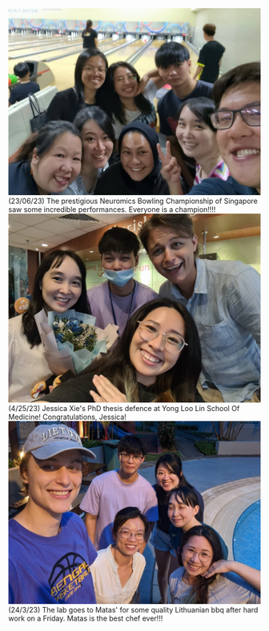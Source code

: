 <meta name="viewport" content="width=device-width, initial-scale=1.0">
<link href="https://cdn.jsdelivr.net/npm/bootstrap@5.0.0-beta3/dist/css/bootstrap.min.css" rel="stylesheet" integrity="sha384-eOJMYsd53ii+scO/bJGFsiCZc+5NDVN2yr8+0RDqr0Ql0h+rP48ckxlpbzKgwra6" crossorigin="anonymous">
<link rel="stylesheet" type="text/css" href="css/main.css">

<div class="responsive-container">
  <div class="responsive-image-container">
    <div class="image-box">
      <img src="resources/bowling_cropped.jpeg" alt="bowling.jpeg">
    </div>
    <figcaption>(23/06/23) The prestigious Neuromics Bowling Championship of Singapore saw some incredible performances. Everyone is a champion!!!!</figcaption>
  </div>
  <div class="responsive-image-container">
    <div class="image-box">
      <img src="resources/Jessicas_PhD.jpeg" alt="Jessicas_PhD.jpeg">
    </div>
    <figcaption>(4/25/23) Jessica Xie's PhD thesis defence at Yong Loo Lin School Of Medicine! Congratulations, Jessica!</figcaption>
  </div>
  <div class="responsive-image-container">
    <div class="image-box">
      <img src="resources/BBQ_matas_cropped.jpeg"  alt="BBQ Matas.jpeg">
    </div>
    <figcaption>(24/3/23) The lab goes to Matas' for some quality Lithuanian bbq after hard work on a Friday. Matas is the best chef ever!!!</figcaption>
  </div>
  <!-- <div class="responsive-image-container">
    <div class="image-box">
      <img src="resources/Chinese_new_year.jpg" alt="Chinese_new_year.jpg">
    </div>
    <figcaption>(2/2/23) Chinese New Year lab lunch. Gong Xi Fa Chai everyone!</figcaption>
  </div>
  <div class="responsive-image-container">
    <div class="image-box">
      <img src="resources/Matas_bd.jpg" alt="Matas_bd.jpg">
    </div>
    <figcaption>(16/1/23) Celebrating Matas' 24th birthday after some serious science in our monthly lab meeting. Happy Birthday Matas!</figcaption>
  </div>
  <div class="responsive-image-container">
    <div class="image-box">
      <img src="resources/Jonathan_farewell.jpg" alt="Jonathan_farewell.jpg">
    </div>
    <figcaption>(11/25/22) Goodbye lunch for Jonathan who finished his 6 month internship with us. Best of luck Jonathan!</figcaption>
  </div> -->
</div>
